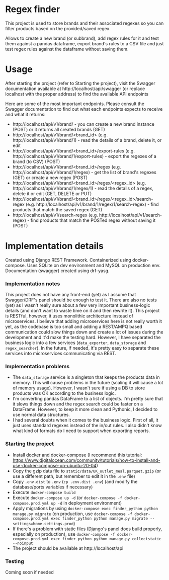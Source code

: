 # Regex finder
This project is used to store brands and their associated regexes so you can filter products based on the provided/saved regex.

Allows to create a new brand (or subbrand), add regex rules for it and test them against a pandas dataframe, export brand's rules to a CSV file and just test regex rules against the dataframe without saving them.

# Usage
After starting the project (refer to Starting the project), visit the Swagger documentation available at http://localhost/api/swagger (or replace localhost with the proper address) to find the available API endpoints

Here are some of the most important endpoints. Please consult the Swagger documentation to find out what each endpoints expects to receive and what it returns:

* http://localhost/api/v1/brand/ - you can create a new brand instance (POST) or it returns all created brands (GET)
* http://localhost/api/v1/brand/<brand_id> (e.g. http://localhost/api/v1/brand/1) - read the details of a brand, delete it, or edit
* http://localhost/api/v1/brand/<brand_id>/export-rules (e.g. http://localhost/api/v1/brand/1/export-rules) - export the regexes of a brand (to CSV) (POST)
* http://localhost/api/v1/brand/<brand_id>/regex (e.g. http://localhost/api/v1/brand/1/regex) - get the list of brand's regexes (GET) or create a new regex (POST)
* http://localhost/api/v1/brand/<brand_id>/regex/<regex_id> (e.g. http://localhost/api/v1/brand/1/regex/1) - read the details of a regex, delete it or edit (GET, DELETE or PUT)
* http://localhost/api/v1/brand/<brand_id>/regex/<regex_id>/search-regex (e.g. http://localhost/api/v1/brand/1/regex/1/search-regex) - find products that match the saved regex (GET)
* http://localhost/api/v1/search-regex (e.g. http://localhost/api/v1/search-regex) - find products that match the POSTed regex without saving it (POST)






# Implementation details
Created using Django REST Framework. Containerized using docker-compose.
Uses SQLite on dev environment and MySQL on production env.
Documentation (swagger) created using drf-yasg.

### Implementation notes
This project does not have any front-end (yet) as I assume that Swagger/DRF's panel should be enough to test it.
There are also no tests (yet) as I wasn't really sure about a few very important business-logic details (and don't want to waste time on it and then rewrite it).
This project is RESTful, however, it uses monolithic architecture instead of microservices. 
I believe that adding microservices here is not really worth it yet, as the codebase is too small and adding a REST/AMPQ
based communication could slow things down and create a lot of issues during the development and it'd make the testing hard.
However, I have separated the business logic into a few services (`data_exporter`, `data_storage` and `regex_searcher`).
In the future, if needed, it's pretty easy to separate these services into microservices communicating via REST.

### Implementation problems
* The `data_storage` service is a singleton that keeps the products data in memory.
 This will cause problems in the future (scaling it will cause a lot of memory usage). However, I wasn't sure if using a DB to store products was OK according to the business logic.
* I'm converting pandas DataFrame to a list of objects. I'm pretty sure that it slows things down and the regex search
 could be faster on a DataFrame. However, to keep it more clean and Pythonic, I decided to use normal data structures.
* I had several doubts when it comes to the business logic. First of all, it just uses standard regexes instead of the
 in/out rules. I also didn't know what kind of formats do I need to support when exporting reports.

### Starting the project
* Install docker and docker-compose (I recommend this tutorial: https://www.digitalocean.com/community/tutorials/how-to-install-and-use-docker-compose-on-ubuntu-20-04)
* Copy the gzip data file to `static/data/UK_outlet_meal.parquet.gzip` (or use a different path, but remember to edit it in the `.env` file)
* Copy `.env.dist` to `.env` (`cp .env.dist .env`) (and modify the database/ports variables if necessary)
* Execute `docker-compose build`
* Execute `docker-compose up -d` (or `docker-compose -f docker-compose.prod.yml up -d` in deployment environment)
* Apply migrations by using `docker-compose exec finder_python python manage.py migrate` (on production, use `docker-compose -f docker-compose.prod.yml exec finder_python python manage.py migrate --settings=home.settings.prod`)
* If there's a problem with static files (Django's panel does build properly, especially on production), use `docker-compose -f docker-compose.prod.yml exec finder_python python manage.py collectstatic --noinput`
* The project should be available at http://localhost/api

### Testing
Coming soon if needed
